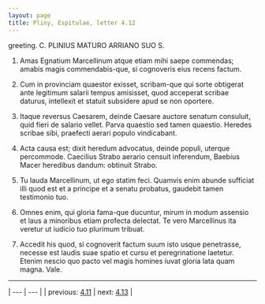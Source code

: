 ```yaml
---
layout: page
title: Pliny, Espitulae, letter 4.12
---
```


greeting. C. PLINIUS MATURO ARRIANO SUO S.



1. Amas Egnatium Marcellinum atque etiam mihi saepe commendas; amabis magis commendabis-que, si cognoveris eius recens factum.



2. Cum in provinciam quaestor exisset, scribam-que qui sorte obtigerat ante legitimum salarii tempus amisisset, quod acceperat scribae daturus, intellexit et statuit subsidere apud se non oportere.



3. Itaque reversus Caesarem, deinde Caesare auctore senatum consuluit, quid fieri de salario vellet. Parva quaestio sed tamen quaestio. Heredes scribae sibi, praefecti aerari populo vindicabant.



4. Acta causa est; dixit heredum advocatus, deinde populi, uterque percommode. Caecilius Strabo aerario censuit inferendum, Baebius Macer heredibus dandum: obtinuit Strabo.



5. Tu lauda Marcellinum, ut ego statim feci. Quamvis enim abunde sufficiat illi quod est et a principe et a senatu probatus, gaudebit tamen testimonio tuo.



6. Omnes enim, qui gloria fama-que ducuntur, mirum in modum assensio et laus a minoribus etiam profecta delectat. Te vero Marcellinus ita veretur ut iudicio tuo plurimum tribuat.



7. Accedit his quod, si cognoverit factum suum isto usque penetrasse, necesse est laudis suae spatio et cursu et peregrinatione laetetur. Etenim nescio quo pacto vel magis homines iuvat gloria lata quam magna. Vale.



---

| --- | --- |
| previous: [4.11](../4.11/) | next: [4.13](../4.13/) |